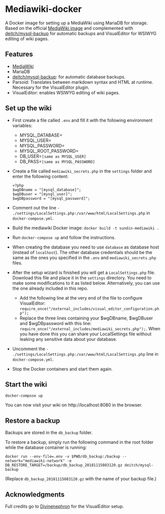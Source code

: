 # Mediawiki-docker

A Docker image for setting up a MediaWiki using MariaDB for storage. Based on the official [MediaWiki image](https://hub.docker.com/_/mediawiki/) and complemented with [deitch/mysql-backup](https://github.com/deitch/mysql-backup) for automatic backups and VisualEditor for WSIWYG editing of wiki pages.

## Features
* [MediaWiki](https://hub.docker.com/_/mediawiki/)
* MariaDB
* [deitch/mysql-backup](https://github.com/deitch/mysql-backup): for automatic database backups.
* Parsoid: Translates between markdown syntax and HTML at runtime. Necessary for the VisualEditor plugin.
* VisualEditor: enables WSIWYG editing of wiki pages.

## Set up the wiki
* First create a file called `.env` and fill it with the following environment variables:

    * MYSQL_DATABASE=
    * MYSQL_USER=
    * MYSQL_PASSWORD=
    * MYSQL_ROOT_PASSWORD=
    * DB_USER=`[same as MYSQL_USER]`
    * DB_PASS=`[same as MYSQL_PASSWORD]`

* Create a file called `mediawiki_secrets.php` in the `settings` folder and enter the following content:
    ```
    <?php
    $wgDBname = "[mysql_database]";
    $wgDBuser = "[mysql_user]";
    $wgDBpassword = "[mysql_password]";
    ```

* Comment out the line `- ./settings/LocalSettings.php:/var/www/html/LocalSettings.php` in `docker-compose.yml`.

* Build the mediawiki Docker image: `docker build -t sundin-mediawiki .`

* Run `docker-compose up` and follow the instructions. 

* When creating the database you need to use `database` as database host (instead of `localhost`). The other database credentials should be the same as the ones you specified in the `.env` and `mediawiki_secrets.php` files.

* After the setup wizard is finished you will get a `LocalSettings.php` file. Download this file and place it in the `settings` directory. You need to make some modifications to it as listed below. Alternatively, you can use the one already included in this repo.
    * Add the following line at the very end of the file to configure VisualEditor: `require_once("/external_includes/visual_editor_configuration.php");`
    * Replace the three lines containing your $wgDBname, $wgDBuser and $wgDBpassword with this line: `require_once("/external_includes/mediawiki_secrets.php");`. When you have done this you can share your LocalSettings file without leaking any sensitive data about your database.

* Uncomment the `- ./settings/LocalSettings.php:/var/www/html/LocalSettings.php` line in `docker-compose.yml`.

* Stop the Docker containers and start them again.

## Start the wiki

    docker-compose up

You can now visit your wiki on http://localhost:8080 in the browser.

## Restore a backup

Backups are stored in the `db_backup` folder.

To restore a backup, simply run the following command in the root folder while the database container is running:

    docker run --env-file=.env -v $PWD/db_backup:/backup --network="mediawiki-network" -e DB_RESTORE_TARGET=/backup/db_backup_20181115083120.gz deitch/mysql-backup

(Replace `db_backup_20181115083120.gz` with the name of your backup file.)

## Acknowledgments

Full credits go to [Divinenephron](https://github.com/divinenephron/docker-mediawiki) for the VisualEditor setup.
